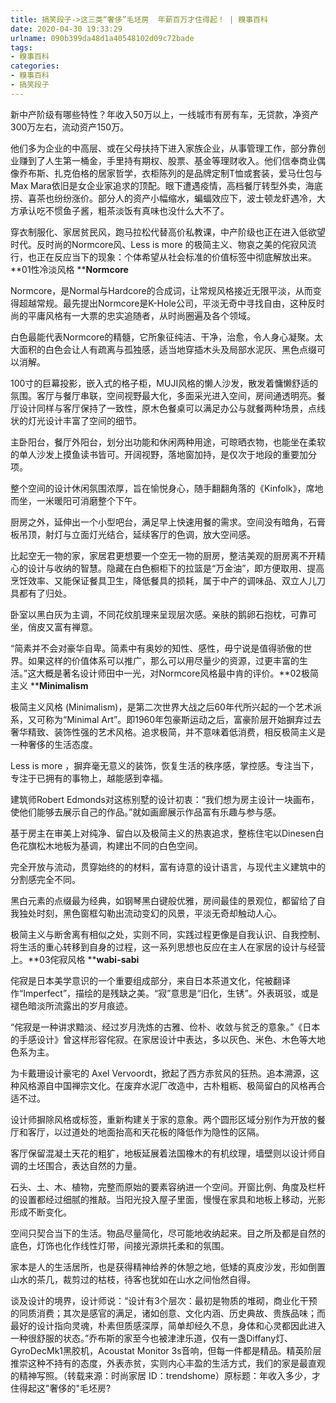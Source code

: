 ```yaml
---
title: 搞笑段子->这三类“奢侈”毛坯房  年薪百万才住得起！ | 糗事百科
date: 2020-04-30 19:33:29
urlname: 090b399da48d1a40548102d09c72bade
tags: 
- 糗事百科
categories:
- 糗事百科
- 搞笑段子
---
```

新中产阶级有哪些特性？年收入50万以上，一线城市有房有车，无贷款，净资产300万左右，流动资产150万。

他们多为企业的中高层、或在父母扶持下进入家族企业，从事管理工作，部分靠创业赚到了人生第一桶金，手里持有期权、股票、基金等理财收入。他们信奉商业偶像乔布斯、扎克伯格的居家哲学，衣柜陈列的是品牌定制T恤或套装，爱马仕包与Max Mara依旧是女企业家追求的顶配。眼下遭遇疫情，高档餐厅转型外卖，海底捞、喜茶也纷纷涨价。部分人的资产小幅缩水，蝙蝠效应下，波士顿龙虾遇冷，大方承认吃不惯鱼子酱，粗茶淡饭有真味也没什么大不了。

穿衣制服化、家居贫民风，跑马拉松代替高价私教课，中产阶级也正在进入低欲望时代。反时尚的Normcore风、Less is more 的极简主义、物哀之美的侘寂风流行，也正在反应当下的现象：个体希望从社会标准的价值标签中彻底解放出来。**01性冷淡风格 ****Normcore**

Normcore，是Normal与Hardcore的合成词，让常规风格接近无限平淡，从而变得超越常规。最先提出Normcore是K-Hole公司，平淡无奇中寻找自由，这种反时尚的平庸风格有一大票的忠实追随者，从时尚圈遍及各个领域。

白色最能代表Normcore的精髓，它所象征纯洁、干净，治愈，令人身心凝聚。太大面积的白色会让人有疏离与孤独感，适当地穿插木头及局部水泥灰、黑色点缀可以消解。

100寸的巨幕投影，嵌入式的格子柜，MUJI风格的懒人沙发，散发着慵懒舒适的氛围。客厅与餐厅串联，空间视野最大化，多面采光进入空间，房间通透明亮。餐厅设计同样与客厅保持了一致性，原木色餐桌可以满足办公与就餐两种场景，点线状的灯光设计丰富了空间的细节。

主卧阳台，餐厅外阳台，划分出功能和休闲两种用途，可晾晒衣物，也能坐在柔软的单人沙发上摸鱼读书皆可。开阔视野，落地窗加持，是仅次于地段的重要加分项。

整个空间的设计休闲氛围浓厚，旨在愉悦身心，随手翻翻角落的《Kinfolk》，席地而坐，一米暖阳可消磨整个下午。

厨房之外，延伸出一个小型吧台，满足早上快速用餐的需求。空间没有暗角，石膏板吊顶，射灯与立面灯光结合，延续客厅的色调，放大空间感。

比起空无一物的家，家居君更想要一个空无一物的厨房，整洁美观的厨房离不开精心的设计与收纳的智慧。隐藏在白色橱柜下的拉篮是“万金油”，即方便取用、提高烹饪效率、又能保证餐具卫生，降低餐具的损耗，属于中产的调味品、双立人儿刀具都有了归处。

卧室以黑白灰为主调，不同花纹肌理来呈现层次感。亲肤的鹅卵石抱枕，可靠可坐，俏皮又富有禅意。

“简素并不会对豪华自卑。简素中有奥妙的知性、感性，毋宁说是值得骄傲的世界。如果这样的价值体系可以推广，那么可以用尽量少的资源，过更丰富的生活。”这大概是著名设计师田中一光，对Normcore风格最中肯的评价。**02极简主义 ****Minimalism**

极简主义风格 (Minimalism)，是第二次世界大战之后60年代所兴起的一个艺术派系，又可称为“Minimal Art”。即1960年包豪斯运动之后，富豪阶层开始摒弃过去奢华精致、装饰性强的艺术风格。追求极简，并不意味着低消费，相反极简主义是一种奢侈的生活态度。

Less is more ，摒弃毫无意义的装饰，恢复生活的秩序感，掌控感。专注当下，专注于已拥有的事物上，越能感到幸福。

建筑师Robert Edmonds对这栋别墅的设计初衷：“我们想为房主设计一块画布，使他们能够去展示自己的作品。”就如画廊展示作品富有乐趣与参与感。

基于房主在审美上对纯净、留白以及极简主义的热衷追求，整栋住宅以Dinesen白色花旗松木地板为基调，构建出不同的白色空间。

完全开放与流动，贯穿始终的的材料，富有诗意的设计语言，与现代主义建筑中的分割感完全不同。

黑白元素的点缀最为经典，如钢琴黑白键般优雅，房间最佳的景观位，都留给了自我独处时刻，黑色窗框勾勒出流动变幻的风景，平淡无奇却触动人心。

极简主义与断舍离有相似之处，实则不同，实践过程更像是自我认识、自我控制、将生活的重心转移到自身的过程，这一系列思想也反应在主人在家居的设计与经营上。**03侘寂风格 ****wabi-sabi**

侘寂是日本美学意识的一个重要组成部分，来自日本茶道文化，侘被翻译作“Imperfect”，描绘的是残缺之美。“寂”意思是“旧化，生锈”。外表斑驳，或是褪色暗淡所流露出的岁月痕迹。

“侘寂是一种讲求黯淡、经过岁月洗炼的古雅、俭朴、收敛与贫乏的意象。”《日本的手感设计》曾这样形容侘寂。在家居设计中表达，多以灰色、米色、木色等大地色系为主。

为卡戴珊设计豪宅的 Axel Vervoordt，掀起了西方赤贫风的狂热。追本溯源，这种风格源自中国禅宗文化。在废弃水泥厂改造中，古朴粗粝、极简留白的风格再合适不过。

设计师摒除风格或标签，重新构建关于家的意象。两个圆形区域分别作为开放的餐厅和客厅，以过道处的地面抬高和天花板的降低作为隐性的区隔。

客厅保留混凝土天花的粗犷，地板延展着法国橡木的有机纹理，墙壁则以设计师自调的土坯围合，表达自然的力量。

石头、土、木、植物，完整而原始的要素容纳进一个空间。开窗比例、角度及栏杆的设置都经过细腻的推敲。当阳光投入屋子里面，慢慢在家具和地板上移动，光影形成不断变化。

空间只契合当下的生活。物品尽量简化，尽可能地收纳起来。目之所及都是自然的底色，灯饰也化作线性灯带，间接光源烘托柔和的氛围。

家本是人的生活居所，也是获得精神给养的休憩之地，低矮的真皮沙发，形如倒置山水的茶几，裁剪过的枯枝，待客也犹如在山水之间怡然自得。

谈及设计的境界，设计师说：“设计有3个层次：最初是物质的堆砌，商业化干预的同质消费；其次是感官的满足，诸如创意、文化内涵、历史典故、贵族品味；而最好的设计指向灵魂，朴素但质感深厚，简单却经久不息，身体和心灵都因此进入一种很舒服的状态。”乔布斯的家至今也被津津乐道，仅有一盏Diffany灯、GyroDecMk1黑胶机，Acoustat Monitor 3s音响，但每一件都是精品。精英阶层推崇这种不持有的态度，外表赤贫，实则内心丰盈的生活方式，我们的家是最直观的精神写照。（转载来源：时尚家居 ID：trendshome）原标题：年收入多少，才住得起这"奢侈的"毛坯房?


